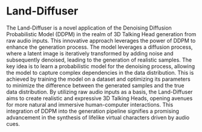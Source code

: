 # Land-Diffuser
The Land-Diffuser is a novel application of the Denoising Diffusion Probabilistic Model (DDPM) in the realm of 3D Talking Head generation from raw audio inputs. This innovative approach leverages the power of DDPM to enhance the generation process. The model leverages a diffusion process, where a latent image is iteratively transformed by adding noise and subsequently denoised, leading to the generation of realistic samples.
The key idea is to learn a probabilistic model for the denoising process, allowing the model to capture complex dependencies in the data distribution. This is achieved by training the model on a dataset and optimizing its parameters to minimize the difference between the generated samples and the true data distribution. By utilizing raw audio inputs as a basis, the Land-Diffuser aims to create realistic and expressive 3D Talking Heads, opening avenues for more natural and immersive human-computer interactions. This integration of DDPM into the generation pipeline signifies a promising advancement in the synthesis of lifelike virtual characters driven by audio cues.
